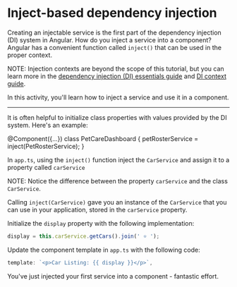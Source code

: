 # Inject-based dependency injection

Creating an injectable service is the first part of the dependency injection (DI) system in Angular. How do you inject a service into a component? Angular has a convenient function called `inject()` that can be used in the proper context.

NOTE: Injection contexts are beyond the scope of this tutorial, but you can learn more in the [dependency injection (DI) essentials guide](/essentials/dependency-injection) and [DI context guide](guide/di/dependency-injection-context).

In this activity, you'll learn how to inject a service and use it in a component.

<hr>

It is often helpful to initialize class properties with values provided by the DI system. Here's an example:

<docs-code language="ts" highlight="[3]">
@Component({...})
class PetCareDashboard {
    petRosterService = inject(PetRosterService);
}
</docs-code>

<docs-workflow>

<docs-step title="Inject the `CarService`">

In `app.ts`, using the `inject()` function inject the `CarService` and assign it to a property called `carService`

NOTE: Notice the difference between the property `carService` and the class `CarService`.

</docs-step>

<docs-step title="Use the `carService` instance">

Calling `inject(CarService)` gave you an instance of the `CarService` that you can use in your application, stored in the `carService` property.

Initialize the `display` property with the following implementation:

```ts
display = this.carService.getCars().join(' ⭐️ ');
```

</docs-step>

<docs-step title="Update the `App` template">

Update the component template in `app.ts` with the following code:

```ts
template: `<p>Car Listing: {{ display }}</p>`,
```

</docs-step>

</docs-workflow>

You've just injected your first service into a component - fantastic effort.
